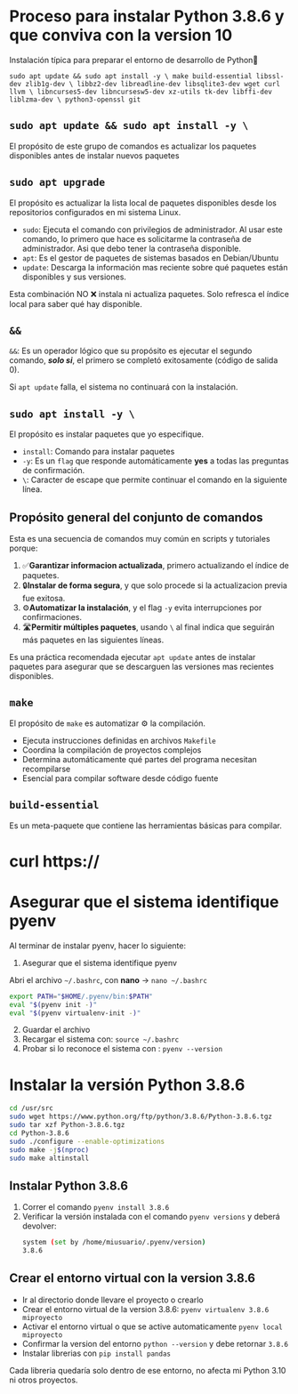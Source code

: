 # Proceso para instalar Python 3.8.6 y que conviva con la version 10

Instalación típica para preparar el entorno de desarrollo de Python🐍

`sudo apt update && sudo apt install -y \
make build-essential libssl-dev zlib1g-dev \
libbz2-dev libreadline-dev libsqlite3-dev wget curl llvm \
libncurses5-dev libncursesw5-dev xz-utils tk-dev libffi-dev liblzma-dev \
python3-openssl git`

## `sudo apt update && sudo apt install -y \` 
El propósito de este grupo de comandos es actualizar los paquetes disponibles antes de instalar nuevos paquetes

## `sudo apt upgrade`
El propósito es actualizar la lista local de paquetes disponibles desde los repositorios configurados en mi sistema Linux.

* `sudo`: Ejecuta el comando con privilegios de administrador. Al usar este comando, lo primero que hace es solicitarme la contraseña de administrador. Asi que debo tener la contraseña disponible.
* `apt`: Es el gestor de paquetes de sistemas basados en Debian/Ubuntu
* `update`: Descarga la información mas reciente sobre qué paquetes están disponibles y sus versiones.

Esta combinación NO ❌ instala ni actualiza paquetes. Solo refresca el índice local para saber qué hay disponible.

## `&&`
`&&`: Es un operador lógico que su propósito es ejecutar el segundo comando, ***solo si***, el primero se completó exitosamente (código de salida 0).

Si `apt update` falla, el sistema no continuará con la instalación.

## `sudo apt install -y \`
El propósito es instalar paquetes que yo especifique.
* `install`: Comando para instalar paquetes
* `-y`: Es un `flag` que responde automáticamente **yes** a todas las preguntas de confirmación.
* `\`: Caracter de escape que permite continuar el comando en la siguiente línea.

## Propósito general del conjunto de comandos
Esta es una secuencia de comandos muy común en scripts y tutoriales porque:
1. ✅**Garantizar informacion actualizada**, primero actualizando el índice de paquetes.
2. 🔒**Instalar de forma segura**, y que solo procede si la actualizacion previa fue exitosa.
3. ⚙️**Automatizar la instalación**, y el flag `-y` evita interrupciones por confirmaciones.
4. 🛣️**Permitir múltiples paquetes**, usando `\` al final indica que seguirán más paquetes en las siguientes líneas.

Es una práctica recomendada ejecutar `apt update` antes de instalar paquetes para asegurar que se descarguen las versiones mas recientes disponibles.

## `make`
El propósito de `make` es automatizar ⚙️ la compilación.
* Ejecuta instrucciones definidas en archivos `Makefile`
* Coordina la compilación de proyectos complejos
* Determina automáticamente qué partes del programa necesitan recompilarse
* Esencial para compilar software desde código fuente

## `build-essential`
Es un meta-paquete que contiene las herramientas básicas para compilar.

# curl https://

# Asegurar que el sistema identifique pyenv
Al terminar de instalar pyenv, hacer lo siguiente:
1. Asegurar que el sistema identifique pyenv

Abri el archivo `~/.bashrc`, con **nano** -> `nano ~/.bashrc`
```bash
export PATH="$HOME/.pyenv/bin:$PATH"
eval "$(pyenv init -)"
eval "$(pyenv virtualenv-init -)"
```

2. Guardar el archivo
3. Recargar el sistema con: `source ~/.bashrc`
4. Probar si lo reconoce el sistema con : `pyenv --version`

# Instalar la versión Python 3.8.6

```bash
cd /usr/src
sudo wget https://www.python.org/ftp/python/3.8.6/Python-3.8.6.tgz
sudo tar xzf Python-3.8.6.tgz
cd Python-3.8.6
sudo ./configure --enable-optimizations
sudo make -j$(nproc)
sudo make altinstall
```

## Instalar Python 3.8.6
1. Correr el comando `pyenv install 3.8.6`
2. Verificar la versión instalada con el comando `pyenv versions` y deberá devolver:
     ```bash
     system (set by /home/miusuario/.pyenv/version)
     3.8.6
     ```
## Crear el entorno virtual con la version 3.8.6
* Ir al directorio donde llevare el proyecto o crearlo
* Crear el entorno virtual de la version 3.8.6: `pyenv virtualenv 3.8.6  miproyecto`
* Activar el entorno virtual o que se active automaticamente `pyenv local miproyecto`
* Confirmar la version del entorno `python --version` y debe retornar `3.8.6`
* Instalar librerias con `pip install pandas`

Cada libreria quedaría solo dentro de ese entorno, no afecta mi Python 3.10 ni otros proyectos.
     
